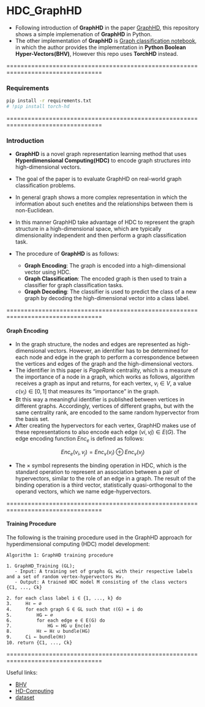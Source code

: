 # HDC_GraphHD

- Following introduction of **GraphHD** in the paper [GraphHD](https://arxiv.org/abs/2205.07826), this repository shows a simple implemenation of **GraphHD** in Python.
- The other implementation of **GraphHD** is [Graph classification notebook](https://colab.research.google.com/drive/1NrmCc99GrkmHm_VLs5nv9Q7BCbCLs0ar?usp=sharing), in which the author provides the implementation in **Python Boolean Hyper-Vectors(BHV)**, However this repo uses **TorchHD** instead.

=================================================================================


### Requirements
```bash
pip install -r requirements.txt
# !pip install torch-hd
```

=================================================================================

### Introduction
- **GraphHD** is a novel graph representation learning method that uses **Hyperdimensional Computing(HDC)** to encode graph structures into high-dimensional vectors.
- The goal of the paper is to evaluate GraphHD on real-world graph classification problems. 
- In general graph shows a more complex representation in which the information about such enetites and the relationships between them is non-Euclidean.
- In this manner GraphHD take advantage of HDC to represent the graph structure in a high-dimensional space, which are typically dimensionality independent and then perform a graph classification task. 


- The procedure of **GraphHD** is as follows:
  - **Graph Encoding**: The graph is encoded into a high-dimensional vector using HDC.
  - **Graph Classification**: The encoded graph is then used to train a classifier for graph classification tasks.
  - **Graph Decoding**: The classifier is used to predict the class of a new graph by decoding the high-dimensional vector into a class label.

=================================================================================
#### Graph Encoding
- In the graph structure, the nodes and edges are represented as high-dimensional vectors. However, an identifier has to be determined for each node and edge in the graph to perform a correspondence between the vertices and edges of the graph and the high-dimensional vectors.
- The identifier in this paper is _PageRank_ centrality, which is a measure of the importance of a node in a graph, which works as follows, algorithm receives a graph as input and returns, for each vertex, $v_i \in V$, a value $c(v_i) \in [0, 1]$ that measures its “importance” in the graph.
- Bt this way a meaningful identifier is published between vertices in different graphs. Accordingly, vertices of different graphs, but with the same centrality rank, are encoded to the same random hypervector from the basis set.
- After creating the hypervectors for each vertex, GraphHD makes use of these representations to also encode each edge $(vi,vj) \in E(G)$. The edge encoding function $Enc_e$ is defined as follows:

$$  Enc_e(v_i, v_j) = Enc_v(v_i) \oplus Enc_v(v_j) $$

- The $\times$ symbol represents the binding operation in HDC, which is the standard operation to represent an association between a pair of hypervectors, similar to the role of an edge in a graph. The result of the binding operation is a third vector, statistically quasi-orthogonal to the operand vectors, which we name edge-hypervectors.

=================================================================================

#### Training Procedure

The following is the training procedure used in the GraphHD approach for hyperdimensional computing (HDC) model development:

```plaintext
Algorithm 1: GraphHD training procedure

1. GraphHD_Training (GL);
   - Input: A training set of graphs GL with their respective labels and a set of random vertex-hypervectors Hv.
   - Output: A trained HDC model M consisting of the class vectors {C1, ..., Ck}

2. for each class label i ∈ {1, ..., k} do
3.     Hℓ ← ∅
4.     for each graph G ∈ GL such that ℓ(G) = i do
5.         HG ← ∅
6.         for each edge e ∈ E(G) do
7.             HG ← HG ∪ Enc(e)
8.         Hℓ ← Hℓ ∪ bundle(HG)
9.     Ci ← bundle(Hℓ)
10. return {C1, ..., Ck}
```
=================================================================================

Useful links:
- [BHV](https://github.com/Adam-Vandervorst/PyBHV?tab=readme-ov-file)
- [HD-Computing](https://www.hd-computing.com/)
- [dataset](https://chrsmrrs.github.io/datasets/docs/datasets/)

